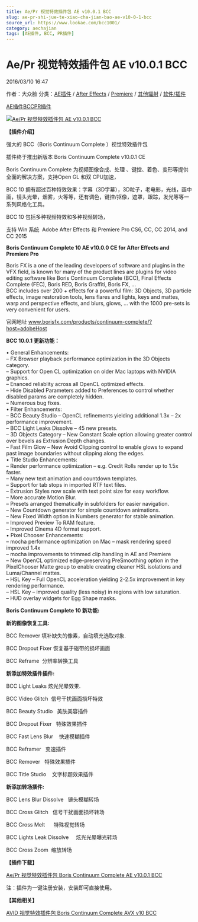 ```yaml
---
title: Ae/Pr 视觉特效插件包 AE v10.0.1 BCC
slug: ae-pr-shi-jue-te-xiao-cha-jian-bao-ae-v10-0-1-bcc
source_url: https://www.lookae.com/bcc1001/
category: aechajian
tags: [AE插件, BCC, PR插件]
---
```

# Ae/Pr 视觉特效插件包 AE v10.0.1 BCC

2016/03/10 16:47

作者：大众脸
分类：[AE插件](https://www.lookae.com/after-effects/aechajian/) / [After Effects](https://www.lookae.com/after-effects/) / [Premiere](https://www.lookae.com/qitarjcj/premierezy/) / [其他辐射](https://www.lookae.com/others/) / [软件/插件](https://www.lookae.com/qitarjcj/)

[AE插件](https://www.lookae.com/tag/ae%e6%8f%92%e4%bb%b6/)[BCC](https://www.lookae.com/tag/bcc/)[PR插件](https://www.lookae.com/tag/pr%e6%8f%92%e4%bb%b6/)

[![Ae/Pr 视觉特效插件包 AE v10.0.1 BCC](https://www.lookae.com/wp-content/uploads/2016/03/BCC10.jpg "Ae/Pr 视觉特效插件包 AE v10.0.1 BCC-LookAE.com")](https://www.lookae.com/wp-content/uploads/2016/03/BCC10.jpg)

**【插件介绍】**

强大的 BCC（Boris Continuum Complete ）视觉特效插件包

插件终于推出新版本 Boris Continuum Complete v10.0.1 CE

Boris Continuum Complete 为视频图像合成、处理 、键控、着色、变形等提供全面的解决方案，支持Open GL 和双 CPU加速，

BCC 10 拥有超过百种特效效果：字幕（3D字幕），3D粒子，老电影，光线，画中画，镜头光晕，烟雾，火等等，还有调色，键控/抠像，遮罩，跟踪，发光等等一系列风格化工具。

BCC 10 包括多种视频特效和多种视频转场，

支持 Win 系统  Adobe After Effects 和 Premiere Pro CS6, CC, CC 2014, and CC 2015

**Boris Continuum Complete 10 AE v10.0.0 CE for After Effects and Premiere Pro**

Boris FX is a one of the leading developers of software and plugins in the VFX field, is known for many of the product lines are plugins for video editing software like Boris Continuum Complete (BCC), Final Effects Complete (FEC), Boris RED, Boris Graffiti, Boris FX, …  
BCC includes over 200 + effects for a powerful film: 3D Objects, 3D particle effects, image restoration tools, lens flares and lights, keys and mattes, warp and perspective effects, and blurs, glows, … with the 1000 pre-sets is very convenient for users.

官网地址 www.borisfx.com/products/continuum-complete/?host=adobeHost

**BCC 10.0.1 更新功能：**

• General Enhancements:  
– FX Browser playback performance optimization in the 3D Objects category.  
– Support for Open CL optimization on older Mac laptops with NVIDIA graphics.  
– Enanced reliablity across all OpenCL optimized effects.  
– Hide Disabled Parameters added to Preferences to control whether disabled params are completely hidden.  
– Numerous bug fixes.  
• Filter Enhancements:  
– BCC Beauty Studio – OpenCL refinements yielding additional 1.3x – 2x performance improvement.  
– BCC Light Leaks Dissolve – 45 new presets.  
– 3D Objects Category – New Constant Scale option allowing greater control over bevels as Extrusion Depth changes.  
– Fast Film Glow – New Avoid Clipping control to enable glows to expand past image boundaries without clipping along the edges.  
• Title Studio Enhancements:  
– Render performance optimization – e.g. Credit Rolls render up to 1.5x faster.  
– Many new text animation and countdown templates.  
– Support for tab stops in imported RTF text files.  
– Extrusion Styles now scale with text point size for easy workflow.  
– More accurate Motion Blur.  
– Presets arranged thematically in subfolders for easier navigation.  
– New Countdown generator for simple countdown animations.  
– New Fixed Width option in Numbers generator for stable animation.  
– Improved Preview To RAM feature.  
– Improved Cinema 4D format support.  
• Pixel Chooser Enhancements:  
– mocha performance optimization on Mac – mask rendering speed improved 1.4x  
– mocha improvements to trimmed clip handling in AE and Premiere  
– New OpenCL optimized edge-preserving PreSmoothing option in the PixelChooser Matte group to enable creating cleaner HSL isolations and Luma/Channel mattes.  
– HSL Key – Full OpenCL acceleration yielding 2-2.5x improvement in key rendering performance.  
– HSL Key – improved quality (less noisy) in regions with low saturation.  
– HUD overlay widgets for Egg Shape masks.

**Boris Continuum Complete 10 新功能:**

**新的图像恢复工具:**

BCC Remover 填补缺失的像素，自动填充选取对象.

BCC Dropout Fixer 恢复基于磁带的损坏画面

BCC Reframe  分辨率转换工具

**新添加特效插件插件:**

BCC Light Leaks 炫光光晕效果.

BCC Video Glitch  信号干扰画面损坏特效

BCC Beauty Studio   美肤美容插件

BCC Dropout Fixer   特殊效果插件

BCC Fast Lens Blur    快速模糊插件

BCC Reframer   变速插件

BCC Remover   特殊效果插件

BCC Title Studio    文字标题效果插件

**新添加转场插件:**

BCC Lens Blur Dissolve   镜头模糊转场

BCC Cross Glitch   信号干扰画面损坏转场

BCC Cross Melt      特殊视觉转场

BCC Lights Leak Dissolve     炫光光晕曝光转场

BCC Cross Zoom  缩放转场

**【插件下载】**

[Ae/Pr 视觉特效插件包 Boris Continuum Complete AE v10.0.1 BCC](http://lookae.ctfile.com/fs/567145480286)

注：插件为一键注册安装，安装即可直接使用。

**【其他相关】**

[AVID 视觉特效插件包 Boris Continuum Complete AVX v10 BCC](http://page62.400gb.com/file/128904812)
